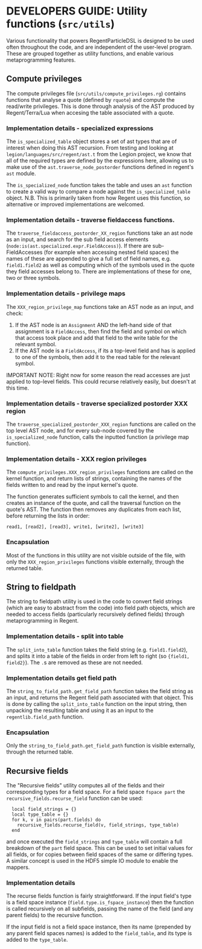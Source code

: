 # DEVELOPERS GUIDE: Utility functions (`src/utils`)

Various functionality that powers RegentParticleDSL is designed to be used often throughout the code, and are independent
of the user-level program. These are grouped together as utility functions, and enable various metaprogramming features.

## Compute privileges
The compute privileges file (`src/utils/compute_privileges.rg`) contains functions that analyse a quote (defined by 
`rquote`) and compute the read/write privileges. This is done through analysis of the AST produced by Regent/Terra/Lua
when accesing the table associated with a quote.

### Implementation details - specialized expressions
The `is_specialized_table` object stores a set of ast types that are of interest when doing this AST recursion. From 
testing and looking at `legion/languages/src/regent/ast.t` from the Legion project, we know that all of the required
types are defined by the expressions here, allowing us to make use of the `ast.traverse_node_postorder` functions
defined in regent's `ast` module.

The `is_specialized_node` function takes the table and uses an `ast` function to create a valid way to compare a node
against the `is_specialized_table` object. N.B. This is primarily taken from how Regent uses this function, so 
alternative or improved implementations are welcomed.

### Implementation details - traverse fieldaccess functions.
The `traverse_fieldaccess_postorder_XX_region` functions take an ast node as an input, and search for the sub 
field access elements (`node:is(ast.specialized.expr.FieldAccess)`). If there are sub-FieldAccesses (for example
when accessing nested field spaces) the names of these are appended to give a full set of field names, e.g.
`field1.field2` as well as computing which of the symbols used in the quote they field accesses belong to. There
are implementations of these for one, two or three symbols.

### Implementation details - privilege maps
The `XXX_region_privilege_map` functions take an AST node as an input, and check:
1. If the AST node is an `Assignment` AND the left-hand side of that assignment is a `FieldAccess`, then find the
   field and symbol on which that access took place and add that field to the write table for the relevant symbol.
2. If the AST node is a `FieldAccess`, if its a top-level field and has is applied to one of the symbols, then 
   add it to the read table for the relevant symbol.

IMPORTANT NOTE: Right now for some reason the read accesses are just applied to top-level fields. This could recurse
relatively easily, but doesn't at this time.

### Implementation details - traverse specialized postorder XXX region
The `traverse_specialized_postorder_XXX_region` functions are called on the top level AST node, and for every sub-node
covered by the `is_specialized_node` function, calls the inputted function (a privilege map function).

### Implementation details - XXX region privileges
The `compute_privileges.XXX_region_privileges` functions are called on the kernel function, and return lists of strings, containing the
names of the fields written to and read by the input kernel's quote.

The function generates sufficient symbols to call the kernel, and then creates an instance of the quote, and call the traversal function on
the quote's AST. The function then removes any duplicates from each list, before returning the lists in order:
```
read1, [read2], [read3], write1, [write2], [write3]
```

### Encapsulation
Most of the functions in this utility are not visible outside of the file, with only the `XXX_region_privileges` functions visible externally, 
through the returned table.

## String to fieldpath
The string to fieldpath utility is used in the code to convert field strings (which are easy to abstract from the code) into field path objects, 
which are needed to access fields (particularly recursively defined fields) through metaprogramming in Regent.

### Implementation details - split into table
The `split_into_table` function takes the field string (e.g. `field1.field2`), and splits it into a table of the fields in order from left to right
(so `{field1, field2}`). The `.`s are removed as these are not needed.

### Implementation details get field path
The `string_to_field_path.get_field_path` function takes the field string as an input, and returns the Regent field path associated with that object.
This is done by calling the `split_into_table` function on the input string, then unpacking the resulting table and using it as an input to the 
`regentlib.field_path` function.

### Encapsulation
Only the `string_to_field_path.get_field_path` function is visible externally, through the returned table.

## Recursive fields
The "Recursive fields" utility computes all of the fields and their corresponding types for a field space. For a field space `fspace part` the 
`recursive_fields.recurse_field` function can be used:
```
  local field_strings = {}
  local type_table = {}
  for k, v in pairs(part.fields) do
    recursive_fields.recurse_field(v, field_strings, type_table)
  end
```
and once executed the `field_strings` and `type_table` will contain a full breakdown of the `part` field space. This can be used to set initial
values for all fields, or for copies between field spaces of the same or differing types. A similar concept is used in the HDF5 simple IO module 
to enable the mappers.

### Implementation details
The recurse fields function is fairly straightforward. If the input field's type is a field space instance
(`field.type.is_fspace_instance`) then the function is called recursively on all subfields, passing the name of the field (and any parent fields) 
to the recursive function.

If the input field is not a field space instance, then its name (prepended by any parent field spaces names) is added to the `field_table`, and its
type is added to the `type_table`.
